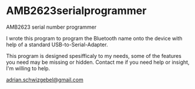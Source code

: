 # AMB2623serialprogrammer
AMB2623 serial number programmer

I wrote this program to program the Bluetooth name onto the device with help of a standard USB-to-Serial-Adapter.


This program is designed spesifficaly to my needs, some of the features you need may be missing or hidden. Contact me if you need help or insight, I'm willing to help.

adrian.schwizgebel@gmail.com